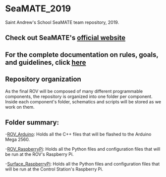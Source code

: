 # SeaMATE_2019

Saint Andrew's School SeaMATE team repository, 2019.

## Check out SeaMATE's [official website](https://www.marinetech.org/) ##
## For the complete documentation on rules, goals, and guidelines, click [here](https://www.marinetech.org/files/marine/files/ROV%20Competition/2019%20competition/Updated%20mission%20documents/2019%20RANGER%20Manual_11_withCover_updated.pdf) ##


## Repository organization ##
As the final ROV will be composed of many different programmable components, the repository is organized into one folder per component. Inside each component's folder, schematics and scripts will be stored as we work on them.


## Folder summary: ##

  -[ROV_Arduino](ROV_Arduino): Holds all the C++ files that will be flashed to the Arduino Mega 2560.
  
  -[ROV_RaspberryPi](ROV_RaspberryPi): Holds all the Python files and configuration files that will be run at the ROV's Raspberry Pi.
  
  -[Surface_RaspberryPi](Surface_RaspberryPi): Holds all the Python files and configuration files that will be run at the Control Station's Raspberry Pi.

